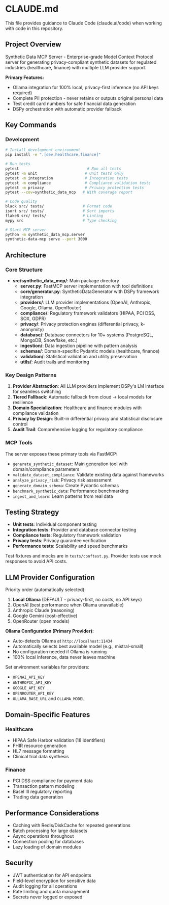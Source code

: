 # CLAUDE.md

This file provides guidance to Claude Code (claude.ai/code) when working with code in this repository.

## Project Overview

Synthetic Data MCP Server - Enterprise-grade Model Context Protocol server for generating privacy-compliant synthetic datasets for regulated industries (healthcare, finance) with multiple LLM provider support. 

**Primary Features:**
- Ollama integration for 100% local, privacy-first inference (no API keys required)
- Complete PII protection - never retains or outputs original personal data
- Test credit card numbers for safe financial data generation
- DSPy orchestration with automatic provider fallback

## Key Commands

### Development

```bash
# Install development environment
pip install -e ".[dev,healthcare,finance]"

# Run tests
pytest                              # Run all tests
pytest -m unit                     # Unit tests only
pytest -m integration              # Integration tests
pytest -m compliance               # Compliance validation tests
pytest -m privacy                  # Privacy protection tests
pytest --cov=synthetic_data_mcp   # With coverage report

# Code quality
black src/ tests/                 # Format code
isort src/ tests/                 # Sort imports
flake8 src/ tests/                # Linting
mypy src                          # Type checking

# Start MCP server
python -m synthetic_data_mcp.server
synthetic-data-mcp serve --port 3000
```

## Architecture

### Core Structure

- **src/synthetic_data_mcp/**: Main package directory
  - **server.py**: FastMCP server implementation with tool definitions
  - **core/generator.py**: SyntheticDataGenerator with DSPy framework integration
  - **providers/**: LLM provider implementations (OpenAI, Anthropic, Google, Ollama, OpenRouter)
  - **compliance/**: Regulatory framework validators (HIPAA, PCI DSS, SOX, GDPR)
  - **privacy/**: Privacy protection engines (differential privacy, k-anonymity)
  - **database/**: Database connectors for 10+ systems (PostgreSQL, MongoDB, Snowflake, etc.)
  - **ingestion/**: Data ingestion pipeline with pattern analysis
  - **schemas/**: Domain-specific Pydantic models (healthcare, finance)
  - **validation/**: Statistical validation and utility preservation
  - **utils/**: Audit trails and monitoring

### Key Design Patterns

1. **Provider Abstraction**: All LLM providers implement DSPy's LM interface for seamless switching
2. **Tiered Fallback**: Automatic fallback from cloud → local models for resilience
3. **Domain Specialization**: Healthcare and finance modules with compliance validation
4. **Privacy by Design**: Built-in differential privacy and statistical disclosure control
5. **Audit Trail**: Comprehensive logging for regulatory compliance

### MCP Tools

The server exposes these primary tools via FastMCP:

- `generate_synthetic_dataset`: Main generation tool with domain/compliance parameters
- `validate_dataset_compliance`: Validate existing data against frameworks
- `analyze_privacy_risk`: Privacy risk assessment
- `generate_domain_schema`: Create Pydantic schemas
- `benchmark_synthetic_data`: Performance benchmarking
- `ingest_and_learn`: Learn patterns from real data

## Testing Strategy

- **Unit tests**: Individual component testing
- **Integration tests**: Provider and database connector testing  
- **Compliance tests**: Regulatory framework validation
- **Privacy tests**: Privacy guarantee verification
- **Performance tests**: Scalability and speed benchmarks

Test fixtures and mocks are in `tests/conftest.py`. Provider tests use mock responses to avoid API costs.

## LLM Provider Configuration

Priority order (automatically selected):
1. **Local Ollama** (DEFAULT - privacy-first, no costs, no API keys)
2. OpenAI (best performance when Ollama unavailable)
3. Anthropic Claude (reasoning)
4. Google Gemini (cost-effective)
5. OpenRouter (open models)

**Ollama Configuration (Primary Provider):**
- Auto-detects Ollama at `http://localhost:11434`
- Automatically selects best available model (e.g., mistral-small)
- No configuration needed if Ollama is running
- 100% local inference, data never leaves machine

Set environment variables for providers:
- `OPENAI_API_KEY`
- `ANTHROPIC_API_KEY`
- `GOOGLE_API_KEY`
- `OPENROUTER_API_KEY`
- `OLLAMA_BASE_URL` and `OLLAMA_MODEL`

## Domain-Specific Features

### Healthcare
- HIPAA Safe Harbor validation (18 identifiers)
- FHIR resource generation
- HL7 message formatting
- Clinical trial data synthesis

### Finance
- PCI DSS compliance for payment data
- Transaction pattern modeling
- Basel III regulatory reporting
- Trading data generation

## Performance Considerations

- Caching with Redis/DiskCache for repeated generations
- Batch processing for large datasets
- Async operations throughout
- Connection pooling for databases
- Lazy loading of domain modules

## Security

- JWT authentication for API endpoints
- Field-level encryption for sensitive data
- Audit logging for all operations
- Rate limiting and quota management
- Secrets never logged or exposed